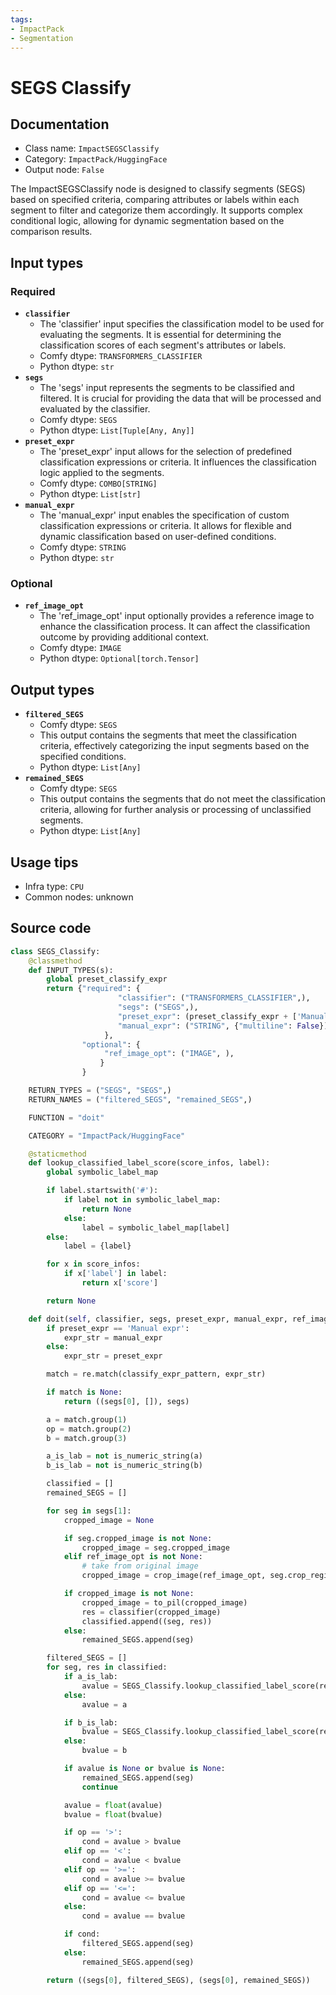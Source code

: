 ```yaml
---
tags:
- ImpactPack
- Segmentation
---
```


# SEGS Classify
## Documentation
- Class name: `ImpactSEGSClassify`
- Category: `ImpactPack/HuggingFace`
- Output node: `False`

The ImpactSEGSClassify node is designed to classify segments (SEGS) based on specified criteria, comparing attributes or labels within each segment to filter and categorize them accordingly. It supports complex conditional logic, allowing for dynamic segmentation based on the comparison results.
## Input types
### Required
- **`classifier`**
    - The 'classifier' input specifies the classification model to be used for evaluating the segments. It is essential for determining the classification scores of each segment's attributes or labels.
    - Comfy dtype: `TRANSFORMERS_CLASSIFIER`
    - Python dtype: `str`
- **`segs`**
    - The 'segs' input represents the segments to be classified and filtered. It is crucial for providing the data that will be processed and evaluated by the classifier.
    - Comfy dtype: `SEGS`
    - Python dtype: `List[Tuple[Any, Any]]`
- **`preset_expr`**
    - The 'preset_expr' input allows for the selection of predefined classification expressions or criteria. It influences the classification logic applied to the segments.
    - Comfy dtype: `COMBO[STRING]`
    - Python dtype: `List[str]`
- **`manual_expr`**
    - The 'manual_expr' input enables the specification of custom classification expressions or criteria. It allows for flexible and dynamic classification based on user-defined conditions.
    - Comfy dtype: `STRING`
    - Python dtype: `str`
### Optional
- **`ref_image_opt`**
    - The 'ref_image_opt' input optionally provides a reference image to enhance the classification process. It can affect the classification outcome by providing additional context.
    - Comfy dtype: `IMAGE`
    - Python dtype: `Optional[torch.Tensor]`
## Output types
- **`filtered_SEGS`**
    - Comfy dtype: `SEGS`
    - This output contains the segments that meet the classification criteria, effectively categorizing the input segments based on the specified conditions.
    - Python dtype: `List[Any]`
- **`remained_SEGS`**
    - Comfy dtype: `SEGS`
    - This output contains the segments that do not meet the classification criteria, allowing for further analysis or processing of unclassified segments.
    - Python dtype: `List[Any]`
## Usage tips
- Infra type: `CPU`
- Common nodes: unknown


## Source code
```python
class SEGS_Classify:
    @classmethod
    def INPUT_TYPES(s):
        global preset_classify_expr
        return {"required": {
                        "classifier": ("TRANSFORMERS_CLASSIFIER",),
                        "segs": ("SEGS",),
                        "preset_expr": (preset_classify_expr + ['Manual expr'],),
                        "manual_expr": ("STRING", {"multiline": False}),
                     },
                "optional": {
                     "ref_image_opt": ("IMAGE", ),
                    }
                }

    RETURN_TYPES = ("SEGS", "SEGS",)
    RETURN_NAMES = ("filtered_SEGS", "remained_SEGS",)

    FUNCTION = "doit"

    CATEGORY = "ImpactPack/HuggingFace"

    @staticmethod
    def lookup_classified_label_score(score_infos, label):
        global symbolic_label_map

        if label.startswith('#'):
            if label not in symbolic_label_map:
                return None
            else:
                label = symbolic_label_map[label]
        else:
            label = {label}

        for x in score_infos:
            if x['label'] in label:
                return x['score']

        return None

    def doit(self, classifier, segs, preset_expr, manual_expr, ref_image_opt=None):
        if preset_expr == 'Manual expr':
            expr_str = manual_expr
        else:
            expr_str = preset_expr

        match = re.match(classify_expr_pattern, expr_str)

        if match is None:
            return ((segs[0], []), segs)

        a = match.group(1)
        op = match.group(2)
        b = match.group(3)

        a_is_lab = not is_numeric_string(a)
        b_is_lab = not is_numeric_string(b)

        classified = []
        remained_SEGS = []

        for seg in segs[1]:
            cropped_image = None

            if seg.cropped_image is not None:
                cropped_image = seg.cropped_image
            elif ref_image_opt is not None:
                # take from original image
                cropped_image = crop_image(ref_image_opt, seg.crop_region)

            if cropped_image is not None:
                cropped_image = to_pil(cropped_image)
                res = classifier(cropped_image)
                classified.append((seg, res))
            else:
                remained_SEGS.append(seg)

        filtered_SEGS = []
        for seg, res in classified:
            if a_is_lab:
                avalue = SEGS_Classify.lookup_classified_label_score(res, a)
            else:
                avalue = a

            if b_is_lab:
                bvalue = SEGS_Classify.lookup_classified_label_score(res, b)
            else:
                bvalue = b

            if avalue is None or bvalue is None:
                remained_SEGS.append(seg)
                continue

            avalue = float(avalue)
            bvalue = float(bvalue)

            if op == '>':
                cond = avalue > bvalue
            elif op == '<':
                cond = avalue < bvalue
            elif op == '>=':
                cond = avalue >= bvalue
            elif op == '<=':
                cond = avalue <= bvalue
            else:
                cond = avalue == bvalue

            if cond:
                filtered_SEGS.append(seg)
            else:
                remained_SEGS.append(seg)

        return ((segs[0], filtered_SEGS), (segs[0], remained_SEGS))

```

